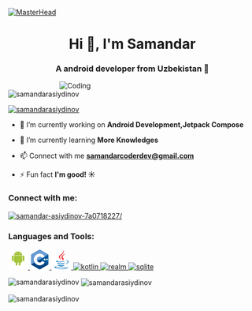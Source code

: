 [![MasterHead](https://1.bp.blogspot.com/-7A4WynwLsMw/XbBpCXG8fHI/AAAAAAAAMt4/uOa1bpLskYgrwGbllhSu2SDj_Mig8SXJQCLcBGAsYHQ/s1600/2000_600px.gif)](https://user-images.githubusercontent.com/95674842/190346283-9207f828-8652-4d1d-a8e6-e5ebec74cdc9.jpg)
<h1 align="center">Hi 👋, I'm Samandar</h1>
<h3 align="center">A android developer from Uzbekistan 💫</h3>
<img align="right" alt="Coding" width="400" src="https://i.pinimg.com/originals/50/83/e0/5083e0a2a7dcaae07c142e8b87036a27.gif">

<p align="left"> <img src="https://komarev.com/ghpvc/?username=samandarasiydinov&label=Profile%20views&color=0e75b6&style=flat" alt="samandarasiydinov" /> </p>

<p align="left"> <a href="https://github.com/ryo-ma/github-profile-trophy"><img src="https://github-profile-trophy.vercel.app/?username=samandarasiydinov" alt="samandarasiydinov" /></a> </p>

- 🔭 I’m currently working on **Android Development,Jetpack Compose**

- 🌱 I’m currently learning **More Knowledges**

- 📫 Connect with me **samandarcoderdev@gmail.com**

- ⚡ Fun fact **I'm good! ☀️**

<h3 align="left">Connect with me:</h3>
<p align="left">
<a href="https://linkedin.com/in/samandar-asiydinov-7a0718227/" target="blank"><img align="center" src="https://raw.githubusercontent.com/rahuldkjain/github-profile-readme-generator/master/src/images/icons/Social/linked-in-alt.svg" alt="samandar-asiydinov-7a0718227/" height="30" width="40" /></a>
</p>

<h3 align="left">Languages and Tools:</h3>
<p align="left"> <a href="https://developer.android.com" target="_blank" rel="noreferrer"> <img src="https://raw.githubusercontent.com/devicons/devicon/master/icons/android/android-original-wordmark.svg" alt="android" width="40" height="40"/> </a> <a href="https://www.w3schools.com/cpp/" target="_blank" rel="noreferrer"> <img src="https://raw.githubusercontent.com/devicons/devicon/master/icons/cplusplus/cplusplus-original.svg" alt="cplusplus" width="40" height="40"/> </a> <a href="https://www.java.com" target="_blank" rel="noreferrer"> <img src="https://raw.githubusercontent.com/devicons/devicon/master/icons/java/java-original.svg" alt="java" width="40" height="40"/> </a> <a href="https://kotlinlang.org" target="_blank" rel="noreferrer"> <img src="https://www.vectorlogo.zone/logos/kotlinlang/kotlinlang-icon.svg" alt="kotlin" width="40" height="40"/> </a> <a href="https://realm.io/" target="_blank" rel="noreferrer"> <img src="https://raw.githubusercontent.com/bestofjs/bestofjs-webui/8665e8c267a0215f3159df28b33c365198101df5/public/logos/realm.svg" alt="realm" width="40" height="40"/> </a> <a href="https://www.sqlite.org/" target="_blank" rel="noreferrer"> <img src="https://www.vectorlogo.zone/logos/sqlite/sqlite-icon.svg" alt="sqlite" width="40" height="40"/> </a> </p>

<p><img align="left" src="https://github-readme-stats.vercel.app/api/top-langs?username=samandarasiydinov&show_icons=true&locale=en&layout=compact" alt="samandarasiydinov" /></p>

<p>&nbsp;<img align="center" src="https://github-readme-stats.vercel.app/api?username=samandarasiydinov&show_icons=true&locale=en" alt="samandarasiydinov" /></p>

<p><img align="center" src="https://github-readme-streak-stats.herokuapp.com/?user=samandarasiydinov&" alt="samandarasiydinov" /></p>
